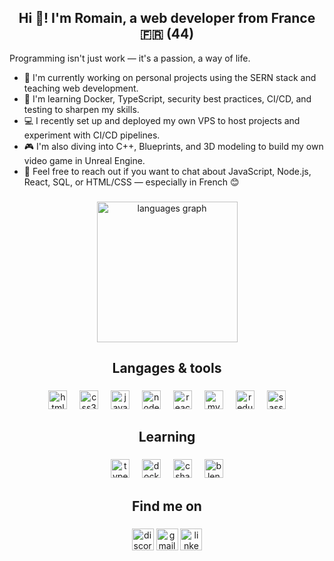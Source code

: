 ### 

<h2 align="center">Hi 👋! I'm Romain, a web developer from France 🇫🇷 (44)</h2>

Programming isn't just work — it's a passion, a way of life.

- 🔭 I'm currently working on personal projects using the SERN stack and teaching web development.
- 🌱 I'm learning Docker, TypeScript, security best practices, CI/CD, and testing to sharpen my skills.
- 💻 I recently set up and deployed my own VPS to host projects and experiment with CI/CD pipelines.
- 🎮 I'm also diving into C++, Blueprints, and 3D modeling to build my own video game in Unreal Engine.
- 💬 Feel free to reach out if you want to chat about JavaScript, Node.js, React, SQL, or HTML/CSS — especially in French 😊

###

<div align="center">
  <img src="https://github-readme-stats.vercel.app/api/top-langs?username=Romain-14&locale=en&hide_title=true&layout=compact&card_width=320&langs_count=8&theme=dracula&hide_border=false" height="225" alt="languages graph"  />
<!--   <img src="https://github-readme-stats.vercel.app/api/top-langs/?username=Romain-14&layout=compact&langs_count=8"/> -->
</div>

###

<h2 align="center">Langages & tools</h2>

###

<div align="center">
  <img src="https://cdn.jsdelivr.net/gh/devicons/devicon/icons/html5/html5-original.svg" height="30" alt="html5 logo"  />
  <img width="12" />
  <img src="https://cdn.jsdelivr.net/gh/devicons/devicon/icons/css3/css3-original.svg" height="30" alt="css3 logo"  />
  <img width="12" />
  <img src="https://cdn.jsdelivr.net/gh/devicons/devicon/icons/javascript/javascript-original.svg" height="30" alt="javascript logo"  />
  <img width="12" />
  <img src="https://cdn.jsdelivr.net/gh/devicons/devicon/icons/nodejs/nodejs-original.svg" height="30" alt="nodejs logo"  />
  <img width="12" />
  <img src="https://cdn.jsdelivr.net/gh/devicons/devicon/icons/react/react-original.svg" height="30" alt="react logo"  />
  <img width="12" />
  <img src="https://cdn.jsdelivr.net/gh/devicons/devicon/icons/mysql/mysql-original.svg" height="30" alt="mysql logo"  />
  <img width="12" />
  <img src="https://cdn.jsdelivr.net/gh/devicons/devicon/icons/redux/redux-original.svg" height="30" alt="redux logo"  />
  <img width="12" />
  <img src="https://cdn.jsdelivr.net/gh/devicons/devicon/icons/sass/sass-original.svg" height="30" alt="sass logo"  />
</div>

###

<h2 align="center">Learning</h2>

###

<div align="center">
  <img src="https://cdn.jsdelivr.net/gh/devicons/devicon/icons/typescript/typescript-original.svg" height="30" alt="typescript logo"  />
  <img width="12" />
  <img src="https://cdn.jsdelivr.net/gh/devicons/devicon/icons/docker/docker-original.svg" height="30" alt="docker logo"  />
  <img width="12" />
  <img src="https://cdn.jsdelivr.net/gh/devicons/devicon/icons/csharp/csharp-original.svg" height="30" alt="csharp logo"  />
  <img width="12" />
  <img src="https://cdn.jsdelivr.net/gh/devicons/devicon/icons/blender/blender-original.svg" height="30" alt="blender logo"  />
</div>

###

<h2 align="center">Find me on</h2>

###

<div align="center">
  <img src="https://img.shields.io/static/v1?message=Discord&logo=discord&label=&color=7289DA&logoColor=white&labelColor=&style=plastic" height="35" alt="discord logo"  />
  <img src="https://img.shields.io/static/v1?message=Gmail&logo=gmail&label=&color=D14836&logoColor=white&labelColor=&style=plastic" height="35" alt="gmail logo"  />
  <img src="https://img.shields.io/static/v1?message=LinkedIn&logo=linkedin&label=&color=0077B5&logoColor=white&labelColor=&style=plastic" height="35" alt="linkedin logo"  />
</div>

###
